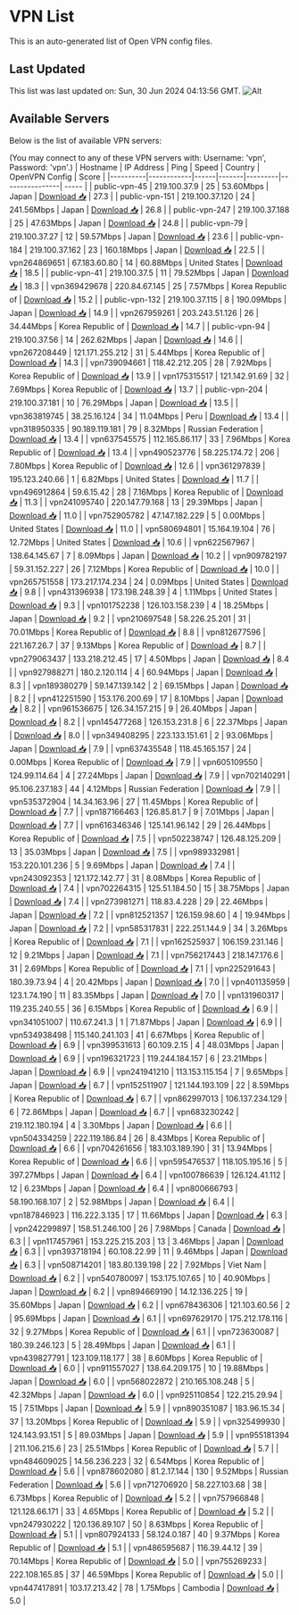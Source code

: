 # VPN List

This is an auto-generated list of Open VPN config files.

## Last Updated

This list was last updated on: Sun, 30 Jun 2024 04:13:56 GMT.
![Alt](https://repobeats.axiom.co/api/embed/186b98318ef1479477931607c1ad7d823f12451f.svg "Repobeats analytics image")

## Available Servers

Below is the list of available VPN servers:

(You may connect to any of these VPN servers with: Username: 'vpn', Password: 'vpn'.)
| Hostname | IP Address | Ping | Speed | Country | OpenVPN Config | Score |
|----------|------------|------|-------|---------|----------------| ----- |
| public-vpn-45 | 219.100.37.9 | 25 | 53.60Mbps | Japan | [Download 📥](./configs/server_0_JP.ovpn) | 27.3 |
| public-vpn-151 | 219.100.37.120 | 24 | 241.56Mbps | Japan | [Download 📥](./configs/server_1_JP.ovpn) | 26.8 |
| public-vpn-247 | 219.100.37.188 | 25 | 47.63Mbps | Japan | [Download 📥](./configs/server_2_JP.ovpn) | 24.8 |
| public-vpn-79 | 219.100.37.27 | 12 | 59.57Mbps | Japan | [Download 📥](./configs/server_3_JP.ovpn) | 23.6 |
| public-vpn-184 | 219.100.37.162 | 23 | 160.18Mbps | Japan | [Download 📥](./configs/server_4_JP.ovpn) | 22.5 |
| vpn264869651 | 67.183.60.80 | 14 | 60.88Mbps | United States | [Download 📥](./configs/server_5_US.ovpn) | 18.5 |
| public-vpn-41 | 219.100.37.5 | 11 | 79.52Mbps | Japan | [Download 📥](./configs/server_6_JP.ovpn) | 18.3 |
| vpn369429678 | 220.84.67.145 | 25 | 7.57Mbps | Korea Republic of | [Download 📥](./configs/server_7_KR.ovpn) | 15.2 |
| public-vpn-132 | 219.100.37.115 | 8 | 190.09Mbps | Japan | [Download 📥](./configs/server_8_JP.ovpn) | 14.9 |
| vpn267959261 | 203.243.51.126 | 26 | 34.44Mbps | Korea Republic of | [Download 📥](./configs/server_9_KR.ovpn) | 14.7 |
| public-vpn-94 | 219.100.37.56 | 14 | 262.62Mbps | Japan | [Download 📥](./configs/server_10_JP.ovpn) | 14.6 |
| vpn267208449 | 121.171.255.212 | 31 | 5.44Mbps | Korea Republic of | [Download 📥](./configs/server_11_KR.ovpn) | 14.3 |
| vpn739094661 | 118.42.212.205 | 28 | 7.92Mbps | Korea Republic of | [Download 📥](./configs/server_12_KR.ovpn) | 13.9 |
| vpn175315517 | 121.142.91.69 | 32 | 7.69Mbps | Korea Republic of | [Download 📥](./configs/server_13_KR.ovpn) | 13.7 |
| public-vpn-204 | 219.100.37.181 | 10 | 76.29Mbps | Japan | [Download 📥](./configs/server_14_JP.ovpn) | 13.5 |
| vpn363819745 | 38.25.16.124 | 34 | 11.04Mbps | Peru | [Download 📥](./configs/server_15_PE.ovpn) | 13.4 |
| vpn318950335 | 90.189.119.181 | 79 | 8.32Mbps | Russian Federation | [Download 📥](./configs/server_16_RU.ovpn) | 13.4 |
| vpn637545575 | 112.165.86.117 | 33 | 7.96Mbps | Korea Republic of | [Download 📥](./configs/server_17_KR.ovpn) | 13.4 |
| vpn490523776 | 58.225.174.72 | 206 | 7.80Mbps | Korea Republic of | [Download 📥](./configs/server_18_KR.ovpn) | 12.6 |
| vpn361297839 | 195.123.240.66 | 1 | 6.82Mbps | United States | [Download 📥](./configs/server_19_US.ovpn) | 11.7 |
| vpn496912864 | 59.6.15.42 | 28 | 7.16Mbps | Korea Republic of | [Download 📥](./configs/server_20_KR.ovpn) | 11.3 |
| vpn241095740 | 220.147.79.168 | 13 | 29.39Mbps | Japan | [Download 📥](./configs/server_21_JP.ovpn) | 11.0 |
| vpn752905782 | 47.147.182.229 | 5 | 0.00Mbps | United States | [Download 📥](./configs/server_22_US.ovpn) | 11.0 |
| vpn580694801 | 15.164.19.104 | 76 | 12.72Mbps | United States | [Download 📥](./configs/server_23_US.ovpn) | 10.6 |
| vpn622567967 | 138.64.145.67 | 7 | 8.09Mbps | Japan | [Download 📥](./configs/server_24_JP.ovpn) | 10.2 |
| vpn909782197 | 59.31.152.227 | 26 | 7.12Mbps | Korea Republic of | [Download 📥](./configs/server_25_KR.ovpn) | 10.0 |
| vpn265751558 | 173.217.174.234 | 24 | 0.09Mbps | United States | [Download 📥](./configs/server_26_US.ovpn) | 9.8 |
| vpn431396938 | 173.198.248.39 | 4 | 1.11Mbps | United States | [Download 📥](./configs/server_27_US.ovpn) | 9.3 |
| vpn101752238 | 126.103.158.239 | 4 | 18.25Mbps | Japan | [Download 📥](./configs/server_28_JP.ovpn) | 9.2 |
| vpn210697548 | 58.226.25.201 | 31 | 70.01Mbps | Korea Republic of | [Download 📥](./configs/server_29_KR.ovpn) | 8.8 |
| vpn812677596 | 221.167.26.7 | 37 | 9.13Mbps | Korea Republic of | [Download 📥](./configs/server_30_KR.ovpn) | 8.7 |
| vpn279063437 | 133.218.212.45 | 17 | 4.50Mbps | Japan | [Download 📥](./configs/server_31_JP.ovpn) | 8.4 |
| vpn927988271 | 180.2.120.114 | 4 | 60.94Mbps | Japan | [Download 📥](./configs/server_32_JP.ovpn) | 8.3 |
| vpn189380279 | 59.147.139.142 | 2 | 69.15Mbps | Japan | [Download 📥](./configs/server_33_JP.ovpn) | 8.2 |
| vpn412251590 | 153.176.200.69 | 17 | 8.10Mbps | Japan | [Download 📥](./configs/server_34_JP.ovpn) | 8.2 |
| vpn961536675 | 126.34.157.215 | 9 | 26.40Mbps | Japan | [Download 📥](./configs/server_35_JP.ovpn) | 8.2 |
| vpn145477268 | 126.153.231.8 | 6 | 22.37Mbps | Japan | [Download 📥](./configs/server_36_JP.ovpn) | 8.0 |
| vpn349408295 | 223.133.151.61 | 2 | 93.06Mbps | Japan | [Download 📥](./configs/server_37_JP.ovpn) | 7.9 |
| vpn637435548 | 118.45.165.157 | 24 | 0.00Mbps | Korea Republic of | [Download 📥](./configs/server_38_KR.ovpn) | 7.9 |
| vpn605109550 | 124.99.114.64 | 4 | 27.24Mbps | Japan | [Download 📥](./configs/server_39_JP.ovpn) | 7.9 |
| vpn702140291 | 95.106.237.183 | 44 | 4.12Mbps | Russian Federation | [Download 📥](./configs/server_40_RU.ovpn) | 7.9 |
| vpn535372904 | 14.34.163.96 | 27 | 11.45Mbps | Korea Republic of | [Download 📥](./configs/server_41_KR.ovpn) | 7.7 |
| vpn187166463 | 126.85.81.7 | 9 | 7.01Mbps | Japan | [Download 📥](./configs/server_42_JP.ovpn) | 7.7 |
| vpn616346346 | 125.141.96.142 | 29 | 26.44Mbps | Korea Republic of | [Download 📥](./configs/server_43_KR.ovpn) | 7.5 |
| vpn502238747 | 126.48.125.209 | 13 | 35.03Mbps | Japan | [Download 📥](./configs/server_44_JP.ovpn) | 7.5 |
| vpn989332981 | 153.220.101.236 | 5 | 9.69Mbps | Japan | [Download 📥](./configs/server_45_JP.ovpn) | 7.4 |
| vpn243092353 | 121.172.142.77 | 31 | 8.08Mbps | Korea Republic of | [Download 📥](./configs/server_46_KR.ovpn) | 7.4 |
| vpn702264315 | 125.51.184.50 | 15 | 38.75Mbps | Japan | [Download 📥](./configs/server_47_JP.ovpn) | 7.4 |
| vpn273981271 | 118.83.4.228 | 29 | 22.46Mbps | Japan | [Download 📥](./configs/server_48_JP.ovpn) | 7.2 |
| vpn812521357 | 126.159.98.60 | 4 | 19.94Mbps | Japan | [Download 📥](./configs/server_49_JP.ovpn) | 7.2 |
| vpn585317831 | 222.251.144.9 | 34 | 3.26Mbps | Korea Republic of | [Download 📥](./configs/server_50_KR.ovpn) | 7.1 |
| vpn162525937 | 106.159.231.146 | 12 | 9.21Mbps | Japan | [Download 📥](./configs/server_51_JP.ovpn) | 7.1 |
| vpn756217443 | 218.147.176.6 | 31 | 2.69Mbps | Korea Republic of | [Download 📥](./configs/server_52_KR.ovpn) | 7.1 |
| vpn225291643 | 180.39.73.94 | 4 | 20.42Mbps | Japan | [Download 📥](./configs/server_53_JP.ovpn) | 7.0 |
| vpn401135959 | 123.1.74.190 | 11 | 83.35Mbps | Japan | [Download 📥](./configs/server_54_JP.ovpn) | 7.0 |
| vpn131960317 | 119.235.240.55 | 36 | 6.15Mbps | Korea Republic of | [Download 📥](./configs/server_55_KR.ovpn) | 6.9 |
| vpn341051007 | 110.67.241.3 | 1 | 71.87Mbps | Japan | [Download 📥](./configs/server_56_JP.ovpn) | 6.9 |
| vpn534938498 | 115.140.241.103 | 41 | 6.67Mbps | Korea Republic of | [Download 📥](./configs/server_57_KR.ovpn) | 6.9 |
| vpn399531613 | 60.109.2.15 | 4 | 48.03Mbps | Japan | [Download 📥](./configs/server_58_JP.ovpn) | 6.9 |
| vpn196321723 | 119.244.184.157 | 6 | 23.21Mbps | Japan | [Download 📥](./configs/server_59_JP.ovpn) | 6.9 |
| vpn241941210 | 113.153.115.154 | 7 | 9.65Mbps | Japan | [Download 📥](./configs/server_60_JP.ovpn) | 6.7 |
| vpn152511907 | 121.144.193.109 | 22 | 8.59Mbps | Korea Republic of | [Download 📥](./configs/server_61_KR.ovpn) | 6.7 |
| vpn862997013 | 106.137.234.129 | 6 | 72.86Mbps | Japan | [Download 📥](./configs/server_62_JP.ovpn) | 6.7 |
| vpn683230242 | 219.112.180.194 | 4 | 3.30Mbps | Japan | [Download 📥](./configs/server_63_JP.ovpn) | 6.6 |
| vpn504334259 | 222.119.186.84 | 26 | 8.43Mbps | Korea Republic of | [Download 📥](./configs/server_64_KR.ovpn) | 6.6 |
| vpn704261656 | 183.103.189.190 | 31 | 13.94Mbps | Korea Republic of | [Download 📥](./configs/server_65_KR.ovpn) | 6.6 |
| vpn595476537 | 118.105.195.16 | 5 | 397.27Mbps | Japan | [Download 📥](./configs/server_66_JP.ovpn) | 6.4 |
| vpn100786639 | 126.124.41.112 | 12 | 6.23Mbps | Japan | [Download 📥](./configs/server_67_JP.ovpn) | 6.4 |
| vpn800666793 | 58.190.168.107 | 2 | 52.98Mbps | Japan | [Download 📥](./configs/server_68_JP.ovpn) | 6.4 |
| vpn187846923 | 116.222.3.135 | 17 | 11.66Mbps | Japan | [Download 📥](./configs/server_69_JP.ovpn) | 6.3 |
| vpn242299897 | 158.51.246.100 | 26 | 7.98Mbps | Canada | [Download 📥](./configs/server_70_CA.ovpn) | 6.3 |
| vpn117457961 | 153.225.215.203 | 13 | 3.46Mbps | Japan | [Download 📥](./configs/server_71_JP.ovpn) | 6.3 |
| vpn393718194 | 60.108.22.99 | 11 | 9.46Mbps | Japan | [Download 📥](./configs/server_72_JP.ovpn) | 6.3 |
| vpn508714201 | 183.80.139.198 | 22 | 7.92Mbps | Viet Nam | [Download 📥](./configs/server_73_VN.ovpn) | 6.2 |
| vpn540780097 | 153.175.107.65 | 10 | 40.90Mbps | Japan | [Download 📥](./configs/server_74_JP.ovpn) | 6.2 |
| vpn894669190 | 14.12.136.225 | 19 | 35.60Mbps | Japan | [Download 📥](./configs/server_75_JP.ovpn) | 6.2 |
| vpn678436306 | 121.103.60.56 | 2 | 95.69Mbps | Japan | [Download 📥](./configs/server_76_JP.ovpn) | 6.1 |
| vpn697629170 | 175.212.178.116 | 32 | 9.27Mbps | Korea Republic of | [Download 📥](./configs/server_77_KR.ovpn) | 6.1 |
| vpn723630087 | 180.39.246.123 | 5 | 28.49Mbps | Japan | [Download 📥](./configs/server_78_JP.ovpn) | 6.1 |
| vpn439827791 | 123.109.118.177 | 38 | 8.60Mbps | Korea Republic of | [Download 📥](./configs/server_79_KR.ovpn) | 6.0 |
| vpn911557027 | 138.64.209.175 | 10 | 19.88Mbps | Japan | [Download 📥](./configs/server_80_JP.ovpn) | 6.0 |
| vpn568022872 | 210.165.108.248 | 5 | 42.32Mbps | Japan | [Download 📥](./configs/server_81_JP.ovpn) | 6.0 |
| vpn925110854 | 122.215.29.94 | 15 | 7.51Mbps | Japan | [Download 📥](./configs/server_82_JP.ovpn) | 5.9 |
| vpn890351087 | 183.96.15.34 | 37 | 13.20Mbps | Korea Republic of | [Download 📥](./configs/server_83_KR.ovpn) | 5.9 |
| vpn325499930 | 124.143.93.151 | 5 | 89.03Mbps | Japan | [Download 📥](./configs/server_84_JP.ovpn) | 5.9 |
| vpn955181394 | 211.106.215.6 | 23 | 25.51Mbps | Korea Republic of | [Download 📥](./configs/server_85_KR.ovpn) | 5.7 |
| vpn484609025 | 14.56.236.223 | 32 | 6.54Mbps | Korea Republic of | [Download 📥](./configs/server_86_KR.ovpn) | 5.6 |
| vpn878602080 | 81.2.17.144 | 130 | 9.52Mbps | Russian Federation | [Download 📥](./configs/server_87_RU.ovpn) | 5.6 |
| vpn712706920 | 58.227.103.68 | 38 | 6.73Mbps | Korea Republic of | [Download 📥](./configs/server_88_KR.ovpn) | 5.2 |
| vpn757966848 | 121.128.66.171 | 33 | 4.65Mbps | Korea Republic of | [Download 📥](./configs/server_89_KR.ovpn) | 5.2 |
| vpn247930222 | 120.136.89.107 | 50 | 8.63Mbps | Korea Republic of | [Download 📥](./configs/server_90_KR.ovpn) | 5.1 |
| vpn807924133 | 58.124.0.187 | 40 | 9.37Mbps | Korea Republic of | [Download 📥](./configs/server_91_KR.ovpn) | 5.1 |
| vpn486595687 | 116.39.44.12 | 39 | 70.14Mbps | Korea Republic of | [Download 📥](./configs/server_92_KR.ovpn) | 5.0 |
| vpn755269233 | 222.108.165.85 | 37 | 46.59Mbps | Korea Republic of | [Download 📥](./configs/server_93_KR.ovpn) | 5.0 |
| vpn447417891 | 103.17.213.42 | 78 | 1.75Mbps | Cambodia | [Download 📥](./configs/server_94_KH.ovpn) | 5.0 |
